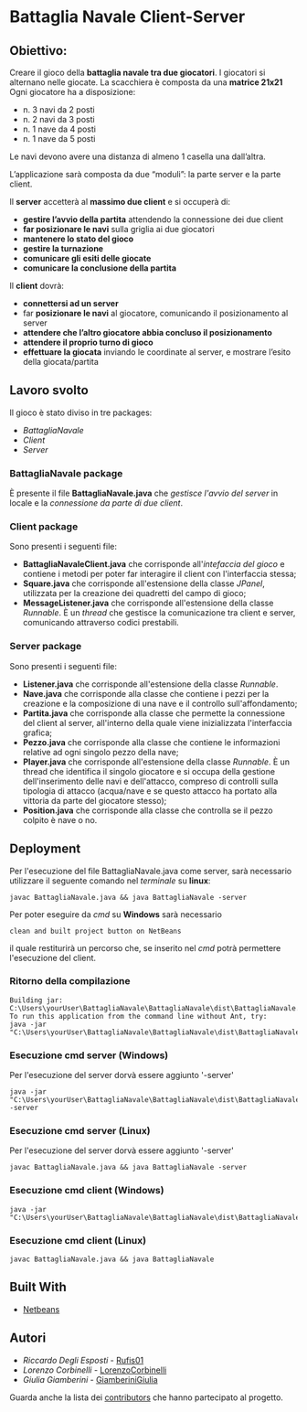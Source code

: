 # Battaglia Navale Client-Server

## Obiettivo:
Creare il gioco della **battaglia navale tra due giocatori**. 
I giocatori si alternano nelle giocate. 
La scacchiera è composta da una **matrice 21x21**
Ogni giocatore ha a disposizione:
- n. 3 navi da 2 posti
- n. 2 navi da 3 posti
- n. 1 nave da 4 posti
- n. 1 nave da 5 posti

Le navi devono avere una distanza di almeno 1 casella una dall’altra.

L’applicazione sarà composta da due “moduli”: la parte server e la parte client.

Il **server** accetterà al **massimo due client** e si occuperà di:
- **gestire l’avvio della partita** attendendo la connessione dei due client
- **far posizionare le navi** sulla griglia ai due giocatori
- **mantenere lo stato del gioco**
- **gestire la turnazione**
- **comunicare gli esiti delle giocate**
- **comunicare la conclusione della partita**

Il **client** dovrà:
- **connettersi ad un server**
- far **posizionare le navi** al giocatore, comunicando il posizionamento al server
- **attendere che l’altro giocatore abbia concluso il posizionamento**
- **attendere il proprio turno di gioco**
- **effettuare la giocata** inviando le coordinate al server, e mostrare l’esito della giocata/partita
 
## Lavoro svolto

Il gioco è stato diviso in tre packages: 
- *BattagliaNavale*
- *Client*
- *Server*

### BattagliaNavale package

È presente il file **BattagliaNavale.java** che *gestisce l'avvio del server* in locale e la *connessione da parte di due client*. 

### Client package

Sono presenti i seguenti file:
- **BattagliaNavaleClient.java** che corrisponde all'*intefaccia del gioco* e contiene i metodi per poter far interagire il client con l'interfaccia stessa;
- **Square.java** che corrisponde all'estensione della classe *JPanel*, utilizzata per la creazione dei quadretti del campo di gioco;
- **MessageListener.java** che corrisponde all'estensione della classe *Runnable*. È un *thread* che gestisce la comunicazione tra client e server, comunicando attraverso codici prestabili.

### Server package

Sono presenti i seguenti file:
- **Listener.java** che corrisponde all'estensione della classe *Runnable*.
- **Nave.java** che corrisponde alla classe che contiene i pezzi per la creazione e la composizione di una nave e il controllo sull'affondamento;
- **Partita.java** che corrisponde alla classe che permette la connessione del client al server, all'interno della quale viene inizializzata l'interfaccia grafica;
- **Pezzo.java** che corrisponde alla classe che contiene le informazioni relative ad ogni singolo pezzo della nave;
- **Player.java** che corrisponde all'estensione della classe *Runnable*. È un thread che identifica il singolo giocatore e si occupa della gestione dell'inserimento delle navi e dell'attacco, compreso di controlli sulla tipologia di attacco (acqua/nave e se questo attacco ha portato alla vittoria da parte del giocatore stesso);
- **Position.java** che corrisponde alla classe che controlla se il pezzo colpito è nave o no.

## Deployment

Per l'esecuzione del file BattagliaNavale.java come server, sarà necessario utilizzare il seguente comando nel *terminale* su **linux**: 
```
javac BattagliaNavale.java && java BattagliaNavale -server
```
Per poter eseguire da *cmd* su **Windows** sarà necessario 
```
clean and built project button on NetBeans
```
il quale restiturirà un percorso che, se inserito nel *cmd* potrà permettere l'esecuzione del client. 

### Ritorno della compilazione
```
Building jar: C:\Users\yourUser\BattagliaNavale\BattagliaNavale\dist\BattagliaNavale.jar
To run this application from the command line without Ant, try:
java -jar "C:\Users\yourUser\BattagliaNavale\BattagliaNavale\dist\BattagliaNavale.jar"
```
### Esecuzione cmd server (Windows)
Per l'esecuzione del server dorvà essere aggiunto '-server'
```
java -jar "C:\Users\yourUser\BattagliaNavale\BattagliaNavale\dist\BattagliaNavale.jar" -server
```
### Esecuzione cmd server (Linux)
Per l'esecuzione del server dorvà essere aggiunto '-server'
```
javac BattagliaNavale.java && java BattagliaNavale -server
```
### Esecuzione cmd client (Windows)
```
java -jar "C:\Users\yourUser\BattagliaNavale\BattagliaNavale\dist\BattagliaNavale.jar"
```
### Esecuzione cmd client (Linux)
```
javac BattagliaNavale.java && java BattagliaNavale
```
## Built With

* [Netbeans](https://netbeans.apache.org/download/)

## Autori

* *Riccardo Degli Esposti* - [Rufis01](https://github.com/Rufis01)
* *Lorenzo Corbinelli* - [LorenzoCorbinelli](https://github.com/LorenzoCorbinelli)
* *Giulia Giamberini* - [GiamberiniGiulia](https://github.com/giamberinigiulia)

Guarda anche la lista dei [contributors](https://github.com/LorenzoCorbinelli/BattagliaNavale/contributors) che hanno partecipato al progetto.
